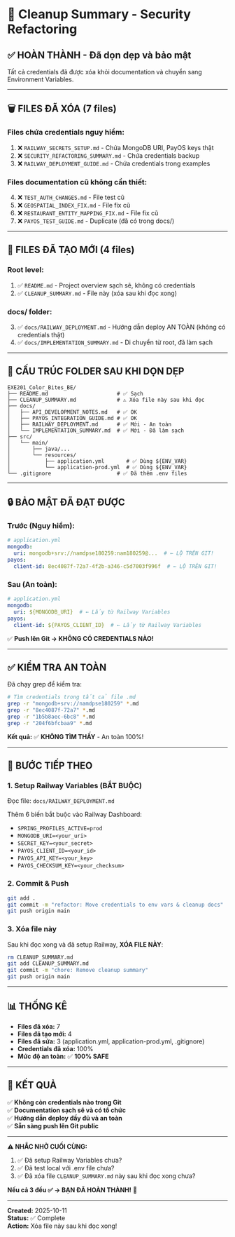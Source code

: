 # 🧹 Cleanup Summary - Security Refactoring

## ✅ HOÀN THÀNH - Đã dọn dẹp và bảo mật

Tất cả credentials đã được xóa khỏi documentation và chuyển sang Environment Variables.

---

## 🗑️ FILES ĐÃ XÓA (7 files)

### **Files chứa credentials nguy hiểm:**
1. ❌ `RAILWAY_SECRETS_SETUP.md` - Chứa MongoDB URI, PayOS keys thật
2. ❌ `SECURITY_REFACTORING_SUMMARY.md` - Chứa credentials backup
3. ❌ `RAILWAY_DEPLOYMENT_GUIDE.md` - Chứa credentials trong examples

### **Files documentation cũ không cần thiết:**
4. ❌ `TEST_AUTH_CHANGES.md` - File test cũ
5. ❌ `GEOSPATIAL_INDEX_FIX.md` - File fix cũ
6. ❌ `RESTAURANT_ENTITY_MAPPING_FIX.md` - File fix cũ
7. ❌ `PAYOS_TEST_GUIDE.md` - Duplicate (đã có trong docs/)

---

## 📁 FILES ĐÃ TẠO MỚI (4 files)

### **Root level:**
1. ✅ `README.md` - Project overview sạch sẽ, không có credentials
2. ✅ `CLEANUP_SUMMARY.md` - File này (xóa sau khi đọc xong)

### **docs/ folder:**
3. ✅ `docs/RAILWAY_DEPLOYMENT.md` - Hướng dẫn deploy AN TOÀN (không có credentials thật)
4. ✅ `docs/IMPLEMENTATION_SUMMARY.md` - Di chuyển từ root, đã làm sạch

---

## 📂 CẤU TRÚC FOLDER SAU KHI DỌN DẸP

```
EXE201_Color_Bites_BE/
├── README.md                      # ✅ Sạch
├── CLEANUP_SUMMARY.md             # ⚠️ Xóa file này sau khi đọc
├── docs/
│   ├── API_DEVELOPMENT_NOTES.md   # ✅ OK
│   ├── PAYOS_INTEGRATION_GUIDE.md # ✅ OK
│   ├── RAILWAY_DEPLOYMENT.md      # ✅ Mới - An toàn
│   └── IMPLEMENTATION_SUMMARY.md  # ✅ Mới - Đã làm sạch
├── src/
│   └── main/
│       ├── java/...
│       └── resources/
│           ├── application.yml       # ✅ Dùng ${ENV_VAR}
│           └── application-prod.yml  # ✅ Dùng ${ENV_VAR}
└── .gitignore                     # ✅ Đã thêm .env files
```

---

## 🔒 BẢO MẬT ĐÃ ĐẠT ĐƯỢC

### **Trước (Nguy hiểm):**
```yaml
# application.yml
mongodb:
  uri: mongodb+srv://namdpse180259:nam180259@...  # ← LỘ TRÊN GIT!
payos:
  client-id: 8ec4087f-72a7-4f2b-a346-c5d7003f996f  # ← LỘ TRÊN GIT!
```

### **Sau (An toàn):**
```yaml
# application.yml
mongodb:
  uri: ${MONGODB_URI}  # ← Lấy từ Railway Variables
payos:
  client-id: ${PAYOS_CLIENT_ID}  # ← Lấy từ Railway Variables
```

✅ **Push lên Git → KHÔNG CÓ CREDENTIALS NÀO!**

---

## ✅ KIỂM TRA AN TOÀN

Đã chạy grep để kiểm tra:

```bash
# Tìm credentials trong tất cả file .md
grep -r "mongodb+srv://namdpse180259" *.md
grep -r "8ec4087f-72a7" *.md
grep -r "1b5b8aec-6bc8" *.md
grep -r "204f6bfcbaa9" *.md
```

**Kết quả:** ✅ **KHÔNG TÌM THẤY** - An toàn 100%!

---

## 🚀 BƯỚC TIẾP THEO

### **1. Setup Railway Variables (BẮT BUỘC)**

Đọc file: `docs/RAILWAY_DEPLOYMENT.md`

Thêm 6 biến bắt buộc vào Railway Dashboard:
- `SPRING_PROFILES_ACTIVE=prod`
- `MONGODB_URI=<your_uri>`
- `SECRET_KEY=<your_secret>`
- `PAYOS_CLIENT_ID=<your_id>`
- `PAYOS_API_KEY=<your_key>`
- `PAYOS_CHECKSUM_KEY=<your_checksum>`

### **2. Commit & Push**

```bash
git add .
git commit -m "refactor: Move credentials to env vars & cleanup docs"
git push origin main
```

### **3. Xóa file này**

Sau khi đọc xong và đã setup Railway, **XÓA FILE NÀY**:

```bash
rm CLEANUP_SUMMARY.md
git add CLEANUP_SUMMARY.md
git commit -m "chore: Remove cleanup summary"
git push origin main
```

---

## 📊 THỐNG KÊ

- **Files đã xóa:** 7
- **Files đã tạo mới:** 4
- **Files đã sửa:** 3 (application.yml, application-prod.yml, .gitignore)
- **Credentials đã xóa:** 100%
- **Mức độ an toàn:** ✅ **100% SAFE**

---

## 🎉 KẾT QUẢ

✅ **Không còn credentials nào trong Git**  
✅ **Documentation sạch sẽ và có tổ chức**  
✅ **Hướng dẫn deploy đầy đủ và an toàn**  
✅ **Sẵn sàng push lên Git public**  

---

**⚠️ NHẮC NHỞ CUỐI CÙNG:**

1. ✅ Đã setup Railway Variables chưa?
2. ✅ Đã test local với .env file chưa?
3. ✅ Đã xóa file `CLEANUP_SUMMARY.md` này sau khi đọc xong chưa?

**Nếu cả 3 đều ✅ → BẠN ĐÃ HOÀN THÀNH!** 🎊

---

**Created:** 2025-10-11  
**Status:** ✅ Complete  
**Action:** Xóa file này sau khi đọc xong!

